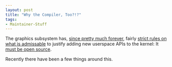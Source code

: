 ```yaml
---
layout: post
title: "Why the Compiler, Too?!?"
tags:
- Maintainer-Stuff
---
```

The graphics subsystem has, [since pretty much
forever](https://airlied.livejournal.com/73115.html), fairly [strict rules on
what is admissable](https://airlied.livejournal.com/73337.html) to justify
adding new userspace APIs to the kernel: It [must be open
source](https://dri.freedesktop.org/docs/drm/gpu/drm-uapi.html#open-source-userspace-requirements).

Recently there have been a few things around this.
